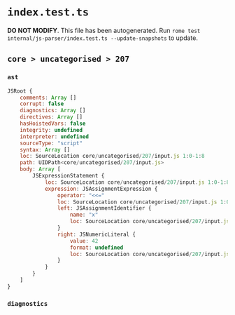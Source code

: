 # `index.test.ts`

**DO NOT MODIFY**. This file has been autogenerated. Run `rome test internal/js-parser/index.test.ts --update-snapshots` to update.

## `core > uncategorised > 207`

### `ast`

```javascript
JSRoot {
	comments: Array []
	corrupt: false
	diagnostics: Array []
	directives: Array []
	hasHoistedVars: false
	integrity: undefined
	interpreter: undefined
	sourceType: "script"
	syntax: Array []
	loc: SourceLocation core/uncategorised/207/input.js 1:0-1:8
	path: UIDPath<core/uncategorised/207/input.js>
	body: Array [
		JSExpressionStatement {
			loc: SourceLocation core/uncategorised/207/input.js 1:0-1:8
			expression: JSAssignmentExpression {
				operator: "<<="
				loc: SourceLocation core/uncategorised/207/input.js 1:0-1:8
				left: JSAssignmentIdentifier {
					name: "x"
					loc: SourceLocation core/uncategorised/207/input.js 1:0-1:1 (x)
				}
				right: JSNumericLiteral {
					value: 42
					format: undefined
					loc: SourceLocation core/uncategorised/207/input.js 1:6-1:8
				}
			}
		}
	]
}
```

### `diagnostics`

```

```
